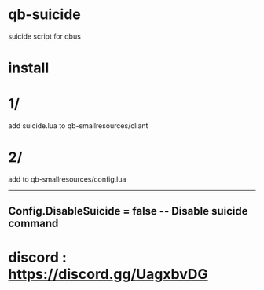 # qb-suicide
suicide script for qbus 

# install
# 1/
add suicide.lua to qb-smallresources/cliant

# 2/
add to qb-smallresources/config.lua

---------------------------------------------------------
Config.DisableSuicide = false -- Disable suicide command
---------------------------------------------------------

# discord : https://discord.gg/UagxbvDG
